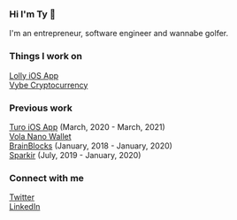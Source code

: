 ### Hi I'm Ty 👋

I'm an entrepreneur, software engineer and wannabe golfer.

### Things I work on
[Lolly iOS App](https://thelollyapp.com)<br />
[Vybe Cryptocurrency](https://vybe.finance)<br />

### Previous work
[Turo iOS App](https://turo.com) (March, 2020 - March, 2021)<br />
[Vola Nano Wallet](https://getvola.com)<br />
[BrainBlocks](https://github.com/brainblocks) (January, 2018 - January, 2020)<br />
[Sparkir](https://sparkir.com) (July, 2019 - January, 2020)

### Connect with me
[Twitter](https://twitter.com/schenkty)<br />
[LinkedIn](https://www.linkedin.com/in/schenkty)
